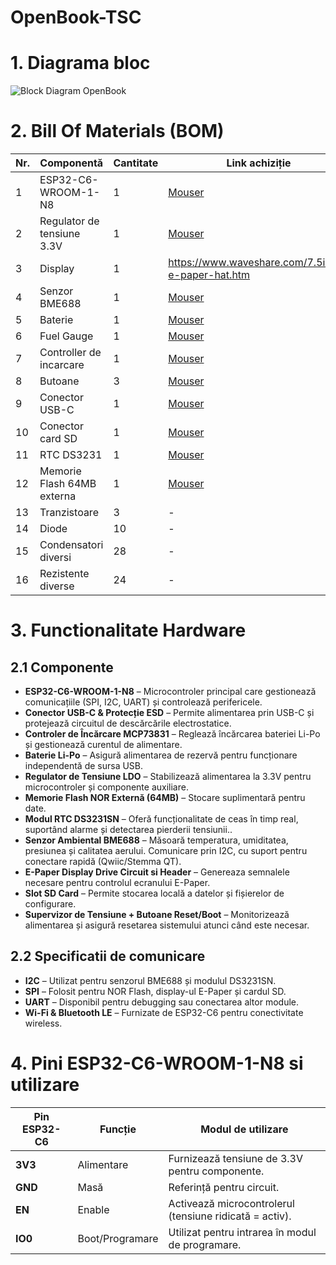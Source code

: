 # OpenBook-TSC

# 1. Diagrama bloc
![Block Diagram OpenBook](https://github.com/user-attachments/assets/f189ee1a-4e98-45da-940b-bce0bc9feab5)

# 2. Bill Of Materials (BOM)
| Nr. | Componentă                 | Cantitate | Link achiziție | Datasheet |
|----|-----------------------------|----------|-----------------|-----------|
| 1  | ESP32-C6-WROOM-1-N8         | 1        | [Mouser](https://ro.mouser.com/ProductDetail/Espressif-Systems/ESP32-C6-WROOM-1-N8?qs=8Wlm6%252BaMh8ST02Gmwp74cw%3D%3D) | [Datasheet](https://ro.mouser.com/datasheet/2/891/Espressif_ESP32_C6_WROOM_1__Datasheet_V0_1_PRELIMI-3239987.pdf) |
| 2  | Regulator de tensiune 3.3V  | 1        | [Mouser](https://www.mouser.co.uk/ProductDetail/Torex-Semiconductor/XC6220A331MR-G?qs=AsjdqWjXhJ8ZSWznL1J0gg%3D%3D) | [Datasheet](https://www.mouser.co.uk/datasheet/2/760/xc6220-3371556.pdf) |
| 3  | Display                     | 1        | https://www.waveshare.com/7.5inch-e-paper-hat.htm | [Datasheet](https://files.waveshare.com/upload/6/60/7.5inch_e-Paper_V2_Specification.pdf) |
| 4  | Senzor BME688 | 1        | [Mouser](https://ro.mouser.com/ProductDetail/Bosch-Sensortec/BME688?qs=IS%252B4QmGtzzqQoVDscqwx3A%3D%3D)| [Datasheet](https://ro.mouser.com/datasheet/2/783/bst_bme688_fl000-2307034.pdf) |
| 5  | Baterie            | 1        | [Mouser](https://www.tme.eu/ro/details/accu-lp584174_cl/acumulatori/cellevia-batteries/l584174/)| [Datasheet](https://www.tme.eu/Document/e0683d8c34e6d878124489f71bffb6ee/cel0014.pdf) |
| 6  | Fuel Gauge         | 1        | [Mouser](https://ro.mouser.com/ProductDetail/Analog-Devices-Maxim-Integrated/MAX17048G%2bT10?qs=D7PJwyCwLAoGnnn8jEPRBQ%3D%3D) | [Datasheet](https://ro.mouser.com/datasheet/2/609/MAX17048_MAX17049-3469099.pdf) |
| 7  | Controller de incarcare   | 1       | [Mouser](https://ro.mouser.com/ProductDetail/Microchip-Technology/MCP73831T-2ACI-MC?qs=yUQqVecv4quJ3ICqm%2FGZxw%3D%3D)| [Datasheet](https://ro.mouser.com/datasheet/2/268/MCP73831_Family_Data_Sheet_DS20001984H-3441711.pdf) |
| 8  | Butoane  | 3       | [Mouser](https://ro.mouser.com/ProductDetail/Panasonic/EVQ-Q2S03W?qs=WwqriLBepZso3gwmd6qd3A%3D%3D) | [Datasheet](https://4donline.ihs.com/images/VipMasterIC/IC/PANA/PANA-S-A0000770395/PANA-S-A0000770395-1.pdf?hkey=CECEF36DEECDED6468708AAF2E19C0C6) |
| 9  | Conector USB-C  | 1       | [Mouser](https://ro.mouser.com/ProductDetail/Amphenol-Commercial-Products/12401598E42A?qs=367PjNmvCmllVMBVyIyS3w%3D%3D) | [Datasheet](https://cdn.amphenol-cs.com/media/wysiwyg/files/documentation/datasheet/inputoutput/io_usb_type_c.pdf) |
| 10  | Conector card SD  | 1        | [Mouser](https://www.digikey.ro/en/products/detail/attend-technology/112A-TAAR-R03/17633923) | [Datasheet](https://www.attend.com.tw/data/download/file/112A-TAAR-R03_Spec.pdf) |
| 11  | RTC DS3231  | 1        | [Mouser](https://www.optimusdigital.ro/en/others/12402-ds3231-real-time-clock-module.html) | [Datasheet](https://www.analog.com/media/en/technical-documentation/data-sheets/ds3231.pdf) |
| 12  | Memorie Flash 64MB externa  | 1        | [Mouser](https://ro.mouser.com/ProductDetail/Winbond/W25Q512JVEIQ?qs=l7cgNqFNU1jw6svr3at6tA%3D%3D) | [Datasheet](https://ro.mouser.com/datasheet/2/949/Winbond_W25Q512JV_Datasheet-3240039.pdf) |
| 13 | Tranzistoare  | 3      | - | - |
| 14 | Diode | 10      | - | - |
| 15 | Condensatori diversi  | 28       | - | - |
| 16  | Rezistente diverse          | 24  | -  | - |

# 3. Functionalitate Hardware
  ## 2.1 Componente
  - **ESP32-C6-WROOM-1-N8** – Microcontroler principal care gestionează comunicațiile (SPI, I2C, UART) și controlează perifericele.  
  - **Conector USB-C & Protecție ESD** – Permite alimentarea prin USB-C și protejează circuitul de descărcările electrostatice.  
  - **Controler de Încărcare MCP73831** – Reglează încărcarea bateriei Li-Po și gestionează curentul de alimentare.  
  - **Baterie Li-Po** – Asigură alimentarea de rezervă pentru funcționare independentă de sursa USB.  
  - **Regulator de Tensiune LDO** – Stabilizează alimentarea la 3.3V pentru microcontroler și componente auxiliare.  
  - **Memorie Flash NOR Externă (64MB)** – Stocare suplimentară pentru date.
  - **Modul RTC DS3231SN** – Oferă funcționalitate de ceas în timp real, suportând alarme și detectarea pierderii tensiunii..  
  - **Senzor Ambiental BME688** – Măsoară temperatura, umiditatea, presiunea și calitatea aerului. Comunicare prin I2C, cu suport pentru conectare rapidă (Qwiic/Stemma QT).  
  - **E-Paper Display Drive Circuit si Header** – Genereaza semnalele necesare pentru controlul ecranului E-Paper.
  - **Slot SD Card** – Permite stocarea locală a datelor și fișierelor de configurare. 
  - **Supervizor de Tensiune + Butoane Reset/Boot** – Monitorizează alimentarea și asigură resetarea sistemului atunci când este necesar.

  ## 2.2 Specificatii de comunicare
  - **I2C** – Utilizat pentru senzorul BME688 și modulul DS3231SN.
  - **SPI** – Folosit pentru NOR Flash, display-ul E-Paper și cardul SD.
  - **UART** – Disponibil pentru debugging sau conectarea altor module. 
  - **Wi-Fi & Bluetooth LE** – Furnizate de ESP32-C6 pentru conectivitate wireless.

# 4. Pini ESP32-C6-WROOM-1-N8 si utilizare
| Pin ESP32-C6 | Funcție               | Modul de utilizare                                      |
|-------------|----------------------|--------------------------------------------------------|
| **3V3**     | Alimentare            | Furnizează tensiune de 3.3V pentru componente.        |
| **GND**     | Masă                  | Referință pentru circuit.                             |
| **EN**      | Enable                | Activează microcontrolerul (tensiune ridicată = activ). |
| **IO0**     | Boot/Programare       | Utilizat pentru intrarea în modul de programare.      |
  
